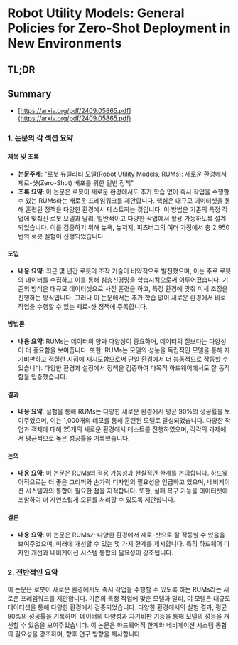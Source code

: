 # Robot Utility Models: General Policies for Zero-Shot Deployment in New Environments
## TL;DR
## Summary
- [https://arxiv.org/pdf/2409.05865.pdf](https://arxiv.org/pdf/2409.05865.pdf)

### 1. 논문의 각 섹션 요약

#### 제목 및 초록
- **논문주제**: "로봇 유틸리티 모델(Robot Utility Models, RUMs): 새로운 환경에서 제로-샷(Zero-Shot) 배포를 위한 일반 정책"
- **초록 요약**:
  이 논문은 로봇이 새로운 환경에서도 추가 학습 없이 즉시 작업을 수행할 수 있는 RUMs라는 새로운 프레임워크를 제안합니다. 핵심은 대규모 데이터셋을 통해 훈련된 정책을 다양한 환경에서 테스트하는 것입니다. 이 방법은 기존의 특정 작업에 맞춰진 로봇 모델과 달리, 일반적이고 다양한 작업에서 활용 가능하도록 설계되었습니다. 이를 검증하기 위해 뉴욕, 뉴저지, 피츠버그의 여러 가정에서 총 2,950번의 로봇 실험이 진행되었습니다.

#### 도입
- **내용 요약**:
  최근 몇 년간 로봇의 조작 기술이 비약적으로 발전했으며, 이는 주로 로봇의 데이터를 수집하고 이를 통해 심층신경망을 학습시킴으로써 이루어졌습니다. 기존의 방식은 대규모 데이터셋으로 사전 훈련을 하고, 특정 환경에 맞춰 미세 조정을 진행하는 방식입니다. 그러나 이 논문에서는 추가 학습 없이 새로운 환경에서 바로 작업을 수행할 수 있는 제로-샷 정책에 주목합니다.

#### 방법론
- **내용 요약**:
  RUMs는 데이터의 양과 다양성이 중요하며, 데이터의 질보다는 다양성이 더 중요함을 보여줍니다. 또한, RUMs는 모델의 성능을 독립적인 모델을 통해 자기비판하고 적절한 시점에 재시도함으로써 단일 환경에서 더 능동적으로 작동할 수 있습니다. 다양한 환경과 설정에서 정책을 검증하여 다목적 하드웨어에서도 잘 동작함을 입증했습니다.

#### 결과
- **내용 요약**:
  실험을 통해 RUMs는 다양한 새로운 환경에서 평균 90%의 성공률을 보여주었으며, 이는 1,000개의 데모를 통해 훈련된 모델로 달성되었습니다. 다양한 작업과 객체에 대해 25개의 새로운 환경에서 테스트를 진행하였으며, 각각의 과제에서 평균적으로 높은 성공률을 기록했습니다.

#### 논의
- **내용 요약**:
  이 논문은 RUMs의 적용 가능성과 현실적인 한계를 논의합니다. 하드웨어적으로는 더 좋은 그리퍼와 손가락 디자인의 필요성을 언급하고 있으며, 네비게이션 시스템과의 통합이 필요한 점을 지적합니다. 또한, 실패 복구 기능을 데이터셋에 포함하여 더 자연스럽게 오류를 처리할 수 있도록 제안합니다.

#### 결론
- **내용 요약**:
  이 논문은 RUMs가 다양한 환경에서 제로-샷으로 잘 작동할 수 있음을 보여주었으며, 미래에 개선할 수 있는 몇 가지 한계를 제시합니다. 특히 하드웨어 디자인 개선과 네비게이션 시스템 통합의 필요성이 강조됩니다.

### 2. 전반적인 요약
이 논문은 로봇이 새로운 환경에서도 즉시 작업을 수행할 수 있도록 하는 RUMs라는 새로운 프레임워크를 제안합니다. 기존의 특정 작업에 맞춘 모델과 달리, 이 모델은 대규모 데이터셋을 통해 다양한 환경에서 검증되었습니다. 다양한 환경에서의 실험 결과, 평균 90%의 성공률을 기록하며, 데이터의 다양성과 자기비판 기능을 통해 모델의 성능을 개선할 수 있음을 보여주었습니다. 이 논문은 하드웨어적 한계와 네비게이션 시스템 통합의 필요성을 강조하며, 향후 연구 방향을 제시합니다.